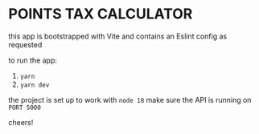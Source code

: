 # POINTS TAX CALCULATOR

this app is bootstrapped with Vite and contains an Eslint config as requested

to run the app:
1. `yarn`
2. `yarn dev`

the project is set up to work with `node 18`
make sure the API is running on `PORT 5000`

cheers!